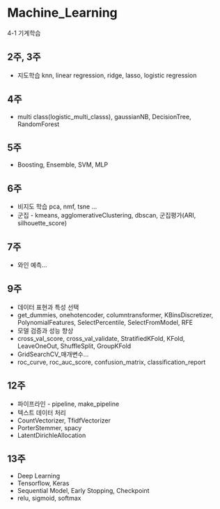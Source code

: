 # Machine_Learning
4-1 기계학습

## 2주, 3주 
- 지도학습 knn, linear regression, ridge, lasso, logistic regression


## 4주 
- multi class(logistic_multi_classs), gaussianNB, DecisionTree, RandomForest


## 5주
- Boosting, Ensemble, SVM, MLP


## 6주 
- 비지도 학습 pca, nmf, tsne ... 
- 군집 - kmeans, agglomerativeClustering, dbscan, 군집평가(ARI, silhouette_score)


## 7주
- 와인 예측...


## 9주 
- 데이터 표현과 특성 선택
- get_dummies, onehotencoder, columntransformer, KBinsDiscretizer, PolynomialFeatures, SelectPercentile, SelectFromModel, RFE
- 모델 검증과 성능 향상
- cross_val_score, cross_val_validate, StratifiedKFold, KFold, LeaveOneOut, ShuffleSplit, GroupKFold
- GridSearchCV_매개변수...
- roc_curve, roc_auc_score, confusion_matrix, classification_report
      
## 12주
- 파이프라인 - pipeline, make_pipeline
- 텍스트 데이터 처리
- CountVectorizer, TfidfVectorizer
- PorterStemmer, spacy
- LatentDirichleAllocation

## 13주
- Deep Learning
- Tensorflow, Keras
- Sequential Model, Early Stopping, Checkpoint
- relu, sigmoid, softmax

